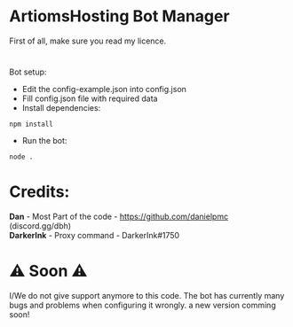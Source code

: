 # ArtiomsHosting Bot Manager

First of all, make sure you read my licence.
#

Bot setup:
- Edit the config-example.json into config.json 
- Fill config.json file with required data
- Install dependencies:
```
npm install
```
- Run the bot:
```
node .
```

# Credits:
**Dan** - Most Part of the code - https://github.com/danielpmc (discord.gg/dbh)  
**DarkerInk** - Proxy command - DarkerInk#1750

# ⚠️ Soon ⚠️
I/We do not give support anymore to this code. The bot has currently many bugs and problems when configuring it wrongly. a new version comming soon!
